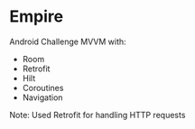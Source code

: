 # Empire

Android Challenge MVVM with:
- Room
- Retrofit
- Hilt
- Coroutines
- Navigation

Note: Used Retrofit for handling HTTP requests
